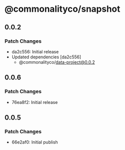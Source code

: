 # @commonalityco/snapshot

## 0.0.2

### Patch Changes

- da2c556: Initial release
- Updated dependencies [da2c556]
  - @commonalityco/data-project@0.0.2

## 0.0.6

### Patch Changes

- 76ea8f2: Initial release

## 0.0.5

### Patch Changes

- 66e2af0: Initial publish
